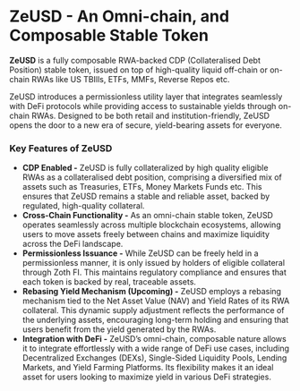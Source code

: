 # ZeUSD - An Omni-chain, and Composable Stable Token

**ZeUSD** is a fully composable RWA-backed CDP (Collateralised Debt Position) stable token, issued on top of high-quality liquid off-chain or on-chain RWAs like US TBIlls, ETFs, MMFs, Reverse Repos etc.

ZeUSD introduces a permissionless utility layer that integrates seamlessly with DeFi protocols while providing access to sustainable yields through on-chain RWAs. Designed to be both retail and institution-friendly, ZeUSD opens the door to a new era of secure, yield-bearing assets for everyone.

### **Key Features of ZeUSD**

* **CDP Enabled -** ZeUSD is fully collateralized by high quality eligible RWAs as a collateralised debt position, comprising a diversified mix of assets such as Treasuries, ETFs, Money Markets Funds etc. This ensures that ZeUSD remains a stable and reliable asset, backed by regulated, high-quality collateral.
* **Cross-Chain Functionality -** As an omni-chain stable token, ZeUSD operates seamlessly across multiple blockchain ecosystems, allowing users to move assets freely between chains and maximize liquidity across the DeFi landscape.
* **Permissionless Issuance -** While ZeUSD can be freely held in a permissionless manner, it is only issued by holders of eligible collateral through Zoth FI. This maintains regulatory compliance and ensures that each token is backed by real, traceable assets.
* **Rebasing Yield Mechanism (Upcoming) -** ZeUSD employs a rebasing mechanism tied to the Net Asset Value (NAV) and Yield Rates of its RWA collateral. This dynamic supply adjustment reflects the performance of the underlying assets, encouraging long-term holding and ensuring that users benefit from the yield generated by the RWAs.
* **Integration with DeFi -** ZeUSD’s omni-chain, composable nature allows it to integrate effortlessly with a wide range of DeFi use cases, including Decentralized Exchanges (DEXs), Single-Sided Liquidity Pools, Lending Markets, and Yield Farming Platforms. Its flexibility makes it an ideal asset for users looking to maximize yield in various DeFi strategies.
